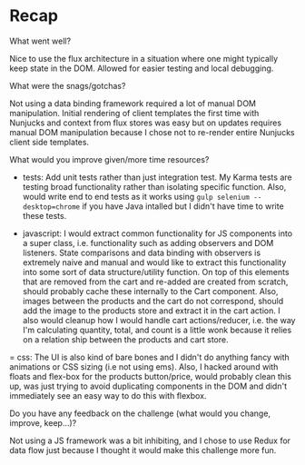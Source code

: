 # Recap

What went well?

Nice to use the flux architecture in a situation where one might typically keep state in the DOM. Allowed for easier testing and local debugging.

What were the snags/gotchas?

Not using a data binding framework required a lot of manual DOM manipulation. Initial rendering of client templates the first time with Nunjucks and context from flux stores was easy but on updates requires manual DOM manipulation because I chose not to re-render entire Nunjucks client side templates.

What would you improve given/more time resources?

- tests: Add unit tests rather than just integration test. My Karma tests are testing broad functionality rather than isolating specific function. Also, would write end to end tests as it works using `gulp selenium --desktop=chrome` if you have Java intalled but I didn't have time to write these tests.

- javascript: I would extract common functionality for JS components into a super class, i.e. functionality such as adding observers and DOM listeners. State comparisons and data binding with observers is extremely naive and manual and would like to extract this functionality into some sort of data structure/utility function. On top of this elements that are removed from the cart and re-added are created from scratch, should probably cache these internally to the Cart component. Also, images between the products and the cart do not correspond, should add the image to the products store and extract it in the cart action. I also would cleanup how I would handle cart actions/reducer, i.e. the way I'm calculating quantity, total, and count is a little wonk because it relies on a relation ship between the products and cart store.

= css: The UI is also kind of bare bones and I didn't do anything fancy with animations or CSS sizing (i.e not using ems). Also, I hacked around with floats and flex-box for the products button/price, would probably clean this up, was just trying to avoid duplicating components in the DOM and didn't immediately see an easy way to do this with flexbox.

Do you have any feedback on the challenge (what would you change, improve, keep…)?

Not using a JS framework was a bit inhibiting, and I chose to use Redux for data flow just because I thought it would make this challenge more fun.
